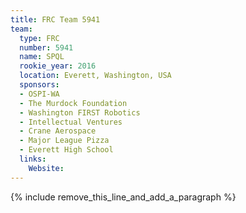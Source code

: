 ```yaml
---
title: FRC Team 5941
team:
  type: FRC
  number: 5941
  name: SPQL
  rookie_year: 2016
  location: Everett, Washington, USA
  sponsors:
  - OSPI-WA
  - The Murdock Foundation
  - Washington FIRST Robotics
  - Intellectual Ventures
  - Crane Aerospace
  - Major League Pizza
  - Everett High School
  links:
    Website:
---
```


{% include remove_this_line_and_add_a_paragraph %}